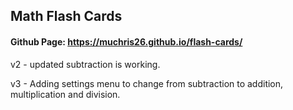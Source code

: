 ## Math Flash Cards

#### Github Page: https://muchris26.github.io/flash-cards/

v2 - updated subtraction is working.

v3 - Adding settings menu to change from subtraction to addition, multiplication and division.
